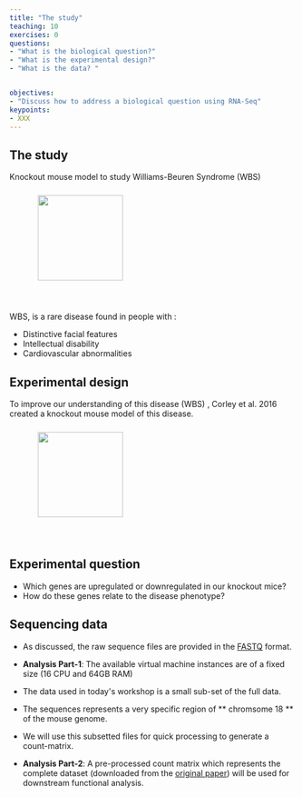 ```yaml
---
title: "The study"
teaching: 10
exercises: 0
questions:
- "What is the biological question?"
- "What is the experimental design?"
- "What is the data? "


objectives:
- "Discuss how to address a biological question using RNA-Seq"
keypoints:
- XXX
---
```



## The study
Knockout mouse model to study Williams-Beuren Syndrome (WBS)

<figure>
  <img src="{{ page.root }}/fig/the_study.png" style="margin:10px;height:150px"/>
  </figure><br>


WBS, is a rare disease found in people with :
- Distinctive facial features
- Intellectual disability
- Cardiovascular abnormalities


## Experimental design
To improve our understanding of this disease (WBS) , Corley et al. 2016 created a knockout mouse model of this disease.

<figure>
  <img src="{{ page.root }}/fig/experimental_design.png" style="margin:10px;height:150px"/>
 </figure><br>
 
## Experimental question
- Which genes are upregulated or downregulated in our knockout mice?
- How do these genes relate to the disease phenotype?
 

## Sequencing data 
- As discussed, the raw sequence files are provided in the [FASTQ](https://www.drive5.com/usearch/manual7/fastq_files.html) format.

- **Analysis Part-1**: The available virtual machine instances are of a fixed size (16 CPU and 64GB RAM)
- The data used in today's workshop is a small sub-set of the full data.
- The sequences represents a very specific region of ** chromsome 18 ** of the mouse genome.
- We will use this subsetted files for quick processing to generate a count-matrix.


- **Analysis Part-2**: A pre-processed count matrix which represents the complete dataset (downloaded from the [original paper](https://pubmed.ncbi.nlm.nih.gov/27295951/)) will be used for downstream functional analysis.
  
